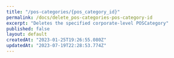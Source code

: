 ```yaml
---
title: "/pos-categories/{pos_category_id}"
permalink: /docs/delete_pos-categories-pos-category-id
excerpt: "Deletes the specified corporate-level POSCategory"
published: false
layout: default
createdAt: "2023-01-25T19:26:55.080Z"
updatedAt: "2023-07-19T22:28:53.774Z"
---
```

